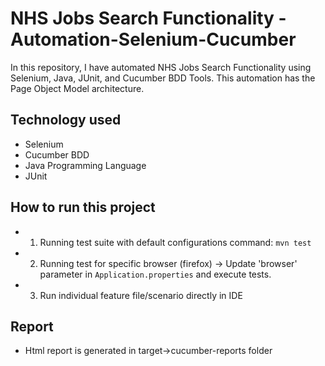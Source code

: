 # NHS Jobs Search Functionality -Automation-Selenium-Cucumber
In this repository, I have automated NHS Jobs Search Functionality using Selenium, Java, JUnit, and Cucumber BDD Tools. This automation has the Page Object Model architecture.

## Technology used
- Selenium
- Cucumber BDD
- Java Programming Language
- JUnit

## How to run this project
- 1. Running test suite with default configurations command: ```mvn test```
- 2. Running test for specific browser (firefox) -> Update 'browser' parameter in ```Application.properties``` and execute tests.
- 3. Run individual feature file/scenario directly in IDE

## Report
- Html report is generated in target->cucumber-reports folder


